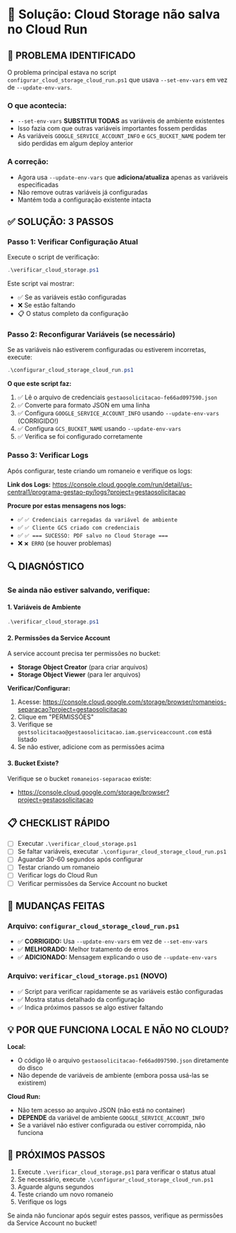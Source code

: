 # 🔧 Solução: Cloud Storage não salva no Cloud Run

## 🔴 PROBLEMA IDENTIFICADO

O problema principal estava no script `configurar_cloud_storage_cloud_run.ps1` que usava `--set-env-vars` em vez de `--update-env-vars`.

### O que acontecia:
- `--set-env-vars` **SUBSTITUI TODAS** as variáveis de ambiente existentes
- Isso fazia com que outras variáveis importantes fossem perdidas
- As variáveis `GOOGLE_SERVICE_ACCOUNT_INFO` e `GCS_BUCKET_NAME` podem ter sido perdidas em algum deploy anterior

### A correção:
- Agora usa `--update-env-vars` que **adiciona/atualiza** apenas as variáveis especificadas
- Não remove outras variáveis já configuradas
- Mantém toda a configuração existente intacta

## ✅ SOLUÇÃO: 3 PASSOS

### Passo 1: Verificar Configuração Atual

Execute o script de verificação:

```powershell
.\verificar_cloud_storage.ps1
```

Este script vai mostrar:
- ✅ Se as variáveis estão configuradas
- ❌ Se estão faltando
- 📋 O status completo da configuração

### Passo 2: Reconfigurar Variáveis (se necessário)

Se as variáveis não estiverem configuradas ou estiverem incorretas, execute:

```powershell
.\configurar_cloud_storage_cloud_run.ps1
```

**O que este script faz:**
1. ✅ Lê o arquivo de credenciais `gestaosolicitacao-fe66ad097590.json`
2. ✅ Converte para formato JSON em uma linha
3. ✅ Configura `GOOGLE_SERVICE_ACCOUNT_INFO` usando `--update-env-vars` (CORRIGIDO!)
4. ✅ Configura `GCS_BUCKET_NAME` usando `--update-env-vars`
5. ✅ Verifica se foi configurado corretamente

### Passo 3: Verificar Logs

Após configurar, teste criando um romaneio e verifique os logs:

**Link dos Logs:**
https://console.cloud.google.com/run/detail/us-central1/programa-gestao-py/logs?project=gestaosolicitacao

**Procure por estas mensagens nos logs:**
- ✅ `✅ Credenciais carregadas da variável de ambiente`
- ✅ `✅ Cliente GCS criado com credenciais`
- ✅ `✅ === SUCESSO: PDF salvo no Cloud Storage ===`
- ❌ `❌ ERRO` (se houver problemas)

## 🔍 DIAGNÓSTICO

### Se ainda não estiver salvando, verifique:

#### 1. Variáveis de Ambiente
```powershell
.\verificar_cloud_storage.ps1
```

#### 2. Permissões da Service Account
A service account precisa ter permissões no bucket:

- **Storage Object Creator** (para criar arquivos)
- **Storage Object Viewer** (para ler arquivos)

**Verificar/Configurar:**
1. Acesse: https://console.cloud.google.com/storage/browser/romaneios-separacao?project=gestaosolicitacao
2. Clique em "PERMISSÕES"
3. Verifique se `gestsolicitacao@gestaosolicitacao.iam.gserviceaccount.com` está listado
4. Se não estiver, adicione com as permissões acima

#### 3. Bucket Existe?
Verifique se o bucket `romaneios-separacao` existe:
- https://console.cloud.google.com/storage/browser?project=gestaosolicitacao

## 📋 CHECKLIST RÁPIDO

- [ ] Executar `.\verificar_cloud_storage.ps1`
- [ ] Se faltar variáveis, executar `.\configurar_cloud_storage_cloud_run.ps1`
- [ ] Aguardar 30-60 segundos após configurar
- [ ] Testar criando um romaneio
- [ ] Verificar logs do Cloud Run
- [ ] Verificar permissões da Service Account no bucket

## 🔧 MUDANÇAS FEITAS

### Arquivo: `configurar_cloud_storage_cloud_run.ps1`
- ✅ **CORRIGIDO:** Usa `--update-env-vars` em vez de `--set-env-vars`
- ✅ **MELHORADO:** Melhor tratamento de erros
- ✅ **ADICIONADO:** Mensagem explicando o uso de `--update-env-vars`

### Arquivo: `verificar_cloud_storage.ps1` (NOVO)
- ✅ Script para verificar rapidamente se as variáveis estão configuradas
- ✅ Mostra status detalhado da configuração
- ✅ Indica próximos passos se algo estiver faltando

## 💡 POR QUE FUNCIONA LOCAL E NÃO NO CLOUD?

**Local:**
- O código lê o arquivo `gestaosolicitacao-fe66ad097590.json` diretamente do disco
- Não depende de variáveis de ambiente (embora possa usá-las se existirem)

**Cloud Run:**
- Não tem acesso ao arquivo JSON (não está no container)
- **DEPENDE** da variável de ambiente `GOOGLE_SERVICE_ACCOUNT_INFO`
- Se a variável não estiver configurada ou estiver corrompida, não funciona

## 🚀 PRÓXIMOS PASSOS

1. Execute `.\verificar_cloud_storage.ps1` para verificar o status atual
2. Se necessário, execute `.\configurar_cloud_storage_cloud_run.ps1`
3. Aguarde alguns segundos
4. Teste criando um novo romaneio
5. Verifique os logs

Se ainda não funcionar após seguir estes passos, verifique as permissões da Service Account no bucket!

